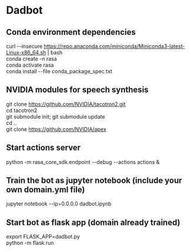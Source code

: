# Dadbot

## Conda environment dependencies
curl --insecure https://repo.anaconda.com/miniconda/Miniconda3-latest-Linux-x86_64.sh | bash\
conda create -n rasa\
conda activate rasa\
conda install --file conda_package_spec.txt

## NVIDIA modules for speech synthesis
git clone https://github.com/NVIDIA/tacotron2.git \
cd tacotron2\
git submodule init; git submodule update\
cd ..\
git clone https://github.com/NVIDIA/apex

## Start actions server
python -m rasa_core_sdk.endpoint --debug --actions actions &

## Train the bot as jupyter notebook (include your own domain.yml file) 
jupyter notebook --ip=0.0.0.0 dadbot.ipynb

## Start bot as flask app (domain already trained)
export FLASK_APP=dadbot.py\
python -m flask run
